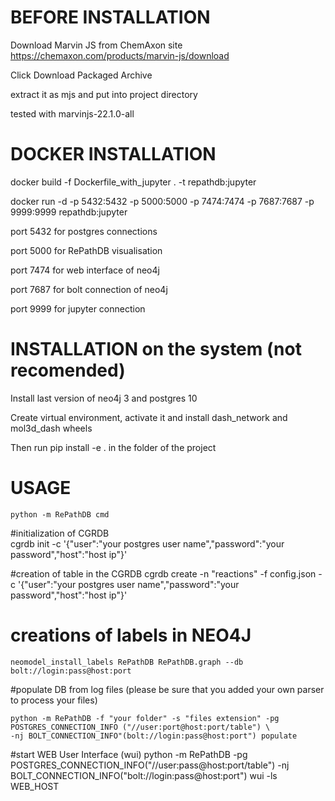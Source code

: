 BEFORE INSTALLATION
=====
Download Marvin JS from ChemAxon site https://chemaxon.com/products/marvin-js/download

Click Download Packaged Archive

extract it as mjs and put into project directory

tested with marvinjs-22.1.0-all

DOCKER INSTALLATION
=====
docker build -f Dockerfile_with_jupyter . -t repathdb:jupyter

docker run -d -p 5432:5432 -p 5000:5000 -p 7474:7474 -p 7687:7687 -p 9999:9999 repathdb:jupyter

port 5432 for postgres connections

port 5000 for RePathDB visualisation

port 7474 for web interface of neo4j

port 7687 for bolt connection of neo4j

port 9999 for jupyter connection

INSTALLATION on the system (not recomended)
=====

Install last version of neo4j 3 and postgres 10

Create virtual environment, activate it and install dash_network and mol3d_dash wheels

Then run pip install -e .  in the folder of the project 

USAGE
=====

    python -m RePathDB cmd
#initialization of CGRDB  
    cgrdb init  -c '{"user":"your postgres user name","password":"your password","host":"host ip"}'

#creation of table in the CGRDB
    cgrdb create -n "reactions" -f config.json -c '{"user":"your postgres user name","password":"your password","host":"host ip"}'

# creations of labels in NEO4J
    neomodel_install_labels RePathDB RePathDB.graph --db bolt://login:pass@host:port
#populate DB from log files (please be sure that you added your own parser to process your files)

    python -m RePathDB -f "your folder" -s "files extension" -pg POSTGRES_CONNECTION_INFO ("//user:port@host:port/table") \
    -nj BOLT_CONNECTION_INFO"(bolt://login:pass@host:port") populate
#start WEB User Interface (wui)
    python -m RePathDB  -pg POSTGRES_CONNECTION_INFO("//user:pass@host:port/table") -nj BOLT_CONNECTION_INFO("bolt://login:pass@host:port") wui -ls WEB_HOST


